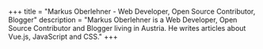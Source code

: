 +++
title = "Markus Oberlehner - Web Developer, Open Source Contributor, Blogger"
description = "Markus Oberlehner is a Web Developer, Open Source Contributor and Blogger living in Austria. He writes articles about Vue.js, JavaScript and CSS."
+++
